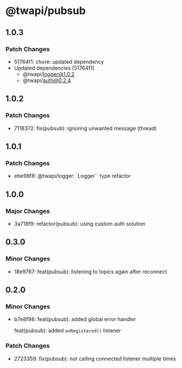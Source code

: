 # @twapi/pubsub

## 1.0.3

### Patch Changes

- 51764f1: chore: updated dependency
- Updated dependencies [51764f1]
  - @twapi/logger@1.0.2
  - @twapi/auth@0.2.4

## 1.0.2

### Patch Changes

- 7118372: fix(pubsub): ignoring unwanted message (thread)

## 1.0.1

### Patch Changes

- ebe98f8: @twapi/logger: `Logger`` type refactor

## 1.0.0

### Major Changes

- 3a718f9: refactor(pubsub): using custom auth solution

## 0.3.0

### Minor Changes

- 18e9767: feat(pubsub): listening to topics again after reconnect

## 0.2.0

### Minor Changes

- b7e8f98: feat(pubsub): added global error handler

  feat(pubsub): added `onRegistered()` listener

### Patch Changes

- 2723359: fix(pubsub): not calling connected listener multiple times

